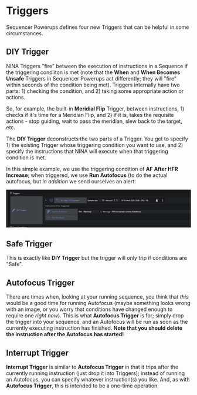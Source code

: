 # Triggers

Sequencer Powerups defines four new Triggers that can be helpful in some circumstances.

## DIY Trigger

NINA Triggers "fire" between the execution of instructions in a Sequence if the triggering condiiton is met (note that the **When** and **When Becomes Unsafe** Triggers in Sequencer Powerups act differently; they will "fire" within seconds of the condition being met).  Triggers internally have two parts: 1) checking the condition, and 2) taking some appropriate action or actions.

So, for example, the built-in **Meridial Flip** Trigger, between instructions, 1) checks if it's time for a Meridian Flip, and 2) if it is, takes the requisite actions - stop guiding, wait to pass the meridian, slew back to the target, etc.

The **DIY Trigger** deconstructs the two parts of a Trigger.  You get to specify 1) the existing Trigger whose triggering condition you want to use, and 2) specify the instructions that NINA will execute when that triggering condition is met.

In this simple example, we use the triggering condition of **AF After HFR Increase**; when triggered, we use **Run Autofocus** (to do the actual autofocus, but *in addition* we send ourselves an alert:

![](DIYTrigger.png)

## Safe Trigger

This is exactly like **DIY Trigger** but the trigger will only trip if conditions are "Safe".

## Autofocus Trigger

There are times when, looking at your running sequence, you think that *this* would be a good time for running Autofocus (maybe something looks wrong with an image, or you worry that conditions have changed enough to require one *right now*).  This is what **Autofocus Trigger** is for; simply drop the trigger into your sequence, and an Autofocus will be run as soon as the currently executing instruction has finished.  **Note that you should delete the instruction after the Autofocus has started!**


## Interrupt Trigger

**Interrupt Trigger** is similar to **Autofocus Trigger** in that it trips after the currently running instruction (just drop it into Triggers); instead of running an Autofocus, you can specify whatever instruction(s) you like.  And, as with **Autofocus Trigger**, this is intended to be a one-time operation.
